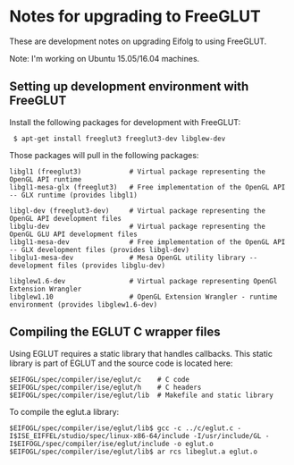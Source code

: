 Notes for upgrading to FreeGLUT
===============================

These are development notes on upgrading Eifolg to using FreeGLUT.

Note: I'm working on Ubuntu 15.05/16.04 machines.

Setting up development environment with FreeGLUT
------------------------------------------------

Install the following packages for development with FreeGLUT:

```
 $ apt-get install freeglut3 freeglut3-dev libglew-dev
```

Those packages will pull in the following packages:

```
libgl1 (freeglut3)            # Virtual package representing the OpenGL API runtime
libgl1-mesa-glx (freeglut3)   # Free implementation of the OpenGL API -- GLX runtime (provides libgl1)

libgl-dev (freeglut3-dev)     # Virtual package representing the OpenGL API development files
libglu-dev                    # Virtual package representing the OpenGL GLU API development files
libgl1-mesa-dev               # Free implementation of the OpenGL API -- GLX development files (provides libgl-dev)
libglu1-mesa-dev              # Mesa OpenGL utility library -- development files (provides libglu-dev)

libglew1.6-dev                # Virtual package representing OpenGl Extension Wrangler
libglew1.10                   # OpenGL Extension Wrangler - runtime environment (provides libglew1.6-dev)
```

Compiling the EGLUT C wrapper files
-----------------------------------

Using EGLUT requires a static library that handles callbacks. This static library is part of EGLUT and the source code is located here:

```
$EIFOGL/spec/compiler/ise/eglut/c    # C code
$EIFOGL/spec/compiler/ise/eglut/h    # C headers
$EIFOGL/spec/compiler/ise/eglut/lib  # Makefile and static library
```

To compile the eglut.a library:

```
$EIFOGL/spec/compiler/ise/eglut/lib$ gcc -c ../c/eglut.c -I$ISE_EIFFEL/studio/spec/linux-x86-64/include -I/usr/include/GL -I$EIFOGL/spec/compiler/ise/eglut/include -o eglut.o
$EIFOGL/spec/compiler/ise/eglut/lib$ ar rcs libeglut.a eglut.o
```

